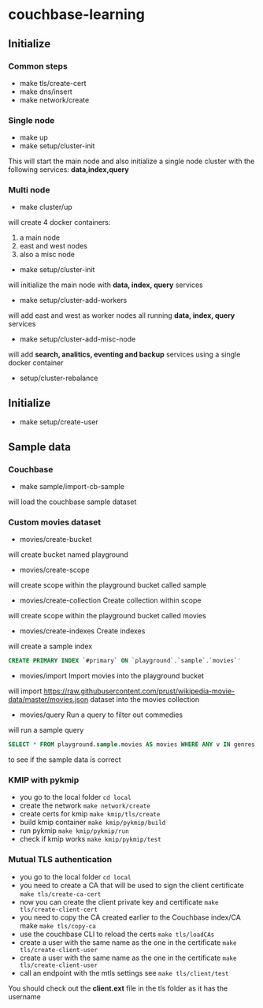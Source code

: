 # couchbase-learning

## Initialize

### Common steps

* make tls/create-cert
* make dns/insert
* make network/create

### Single node

* make up
* make setup/cluster-init

This will start the main node and also initialize a single node cluster with the following services: **data,index,query**

### Multi node

* make cluster/up

will create 4 docker containers:

1. a main node
2. east and west nodes 
3. also a misc node

* make setup/cluster-init

will initialize the main node with **data, index, query** services

* make setup/cluster-add-workers

will add east and west as worker nodes all running **data, index, query** services

* make setup/cluster-add-misc-node

will add **search, analitics, eventing and backup** services using a single docker container

* setup/cluster-rebalance

## Initialize

* make setup/create-user

## Sample data

### Couchbase

* make sample/import-cb-sample

will load the couchbase sample dataset

### Custom movies dataset

* movies/create-bucket  

will create bucket named playground

* movies/create-scope  

will create scope within the playground bucket called sample

* movies/create-collection  Create collection within scope

will create scope within the playground bucket called movies

* movies/create-indexes  Create indexes

will create a sample index 

```sql
CREATE PRIMARY INDEX `#primary` ON `playground`.`sample`.`movies`'
```

* movies/import  Import movies into the playground bucket

will import https://raw.githubusercontent.com/prust/wikipedia-movie-data/master/movies.json dataset into the movies collection

* movies/query  Run a query to filter out commedies

will run a sample query

```sql
SELECT * FROM playground.sample.movies AS movies WHERE ANY v IN genres SATISFIES v = 'Comedy' END LIMIT 10
```

to see if the sample data is correct

### KMIP with pykmip

* you go to the local folder `cd local`
* create the network `make network/create`
* create certs for kmip `make kmip/tls/create`
* build kmip container `make kmip/pykmip/build`
* run pykmip `make kmip/pykmip/run`
* check if kmip works `make kmip/pykmip/test`


### Mutual TLS authentication

* you go to the local folder `cd local`
* you need to create a CA that will be used to sign the client certificate `make tls/create-ca-cert`
* now you can create the client private key and certificate `make tls/create-client-cert`
* you need to copy the CA created earlier to the Couchbase index/CA make `make tls/copy-ca`
* use the couchbase CLI to reload the certs `make tls/loadCAs`
* create a user with the same name as the one in the certificate `make tls/create-client-user`
* create a user with the same name as the one in the certificate `make tls/create-client-user`
* call an endpoint with the mtls settings see `make tls/client/test`

You should check out the **client.ext** file in the tls folder as it has the username 
